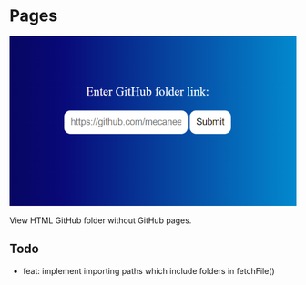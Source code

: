 # Pages

![Demo image](demo.png)

View HTML GitHub folder without GitHub pages.

## Todo

- feat: implement importing paths which include folders in fetchFile()
